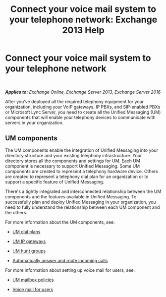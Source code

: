 ﻿---
title: 'Connect your voice mail system to your telephone network: Exchange 2013 Help'
TOCTitle: Connect your voice mail system to your telephone network
ms:assetid: b606b49d-5bd3-4321-ae77-99fa4604c875
ms:mtpsurl: https://technet.microsoft.com/en-us/library/JJ673554(v=EXCHG.150)
ms:contentKeyID: 49315503
ms.date: 12/10/2017
mtps_version: v=EXCHG.150
---

# Connect your voice mail system to your telephone network

 

_**Applies to:** Exchange Online, Exchange Server 2013, Exchange Server 2016_


After you’ve deployed all the required telephony equipment for your organization, including your VoIP gateways, IP PBXs, and SIP-enabled PBXs or Microsoft Lync Server, you need to create all the Unified Messaging (UM) components that will enable your telephony devices to communicate with servers in your organization.

## UM components

The UM components enable the integration of Unified Messaging into your directory structure and your existing telephony infrastructure. Your directory stores all the components and settings for UM. Each UM component is necessary to support Unified Messaging. Some UM components are created to represent a telephony hardware device. Others are created to represent a telephony dial plan for an organization or to support a specific feature of Unified Messaging.

There's a tightly integrated and interconnected relationship between the UM components and the features available in Unified Messaging. To successfully plan and deploy Unified Messaging in your organization, you need to fully understand the relationship between each UM component and the others.

For more information about the UM components, see:

  - [UM dial plans](um-dial-plans-exchange-2013-help.md)

  - [UM IP gateways](um-ip-gateways-exchange-2013-help.md)

  - [UM hunt groups](um-hunt-groups-exchange-2013-help.md)

  - [Automatically answer and route incoming calls](automatically-answer-and-route-incoming-calls-exchange-2013-help.md)

For more information about setting up voice mail for users, see:

  - [UM mailbox policies](um-mailbox-policies-exchange-2013-help.md)

  - [Voice mail for users](voice-mail-for-users-exchange-2013-help.md)

